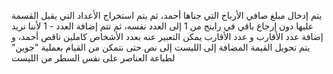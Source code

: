 يتم إدخال مبلغ صافي الأرباح التي جناها أحمد، ثم يتم استخراج الأعداد التي يقبل القسمة عليها دون إرجاع باقي في راينج من 1 إلى العدد نفسه، ثم تتم إضافة العدد - 1 لأننا نريد إضافة عدد الأقارب و عدد الأقارب يمكن التعبير عنه بعدد الأشخاص كاملين ناقص أحمد، و يتم تحويل القيمة المضافة إلى الليست إلى نص حتى نتمكن من القيام بعملية "جوين" لطباعة العناصر على نفس السطر من الليست